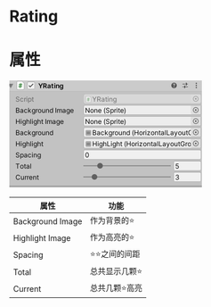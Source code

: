 # Rating

# 属性
![Rating](images/rating.png)

|属性|功能|
|---|---|
|Background Image|作为背景的⭐|
|Highlight Image|作为高亮的⭐|
|Spacing|⭐⭐之间的间距|
|Total|总共显示几颗⭐|
|Current|总共几颗⭐高亮|